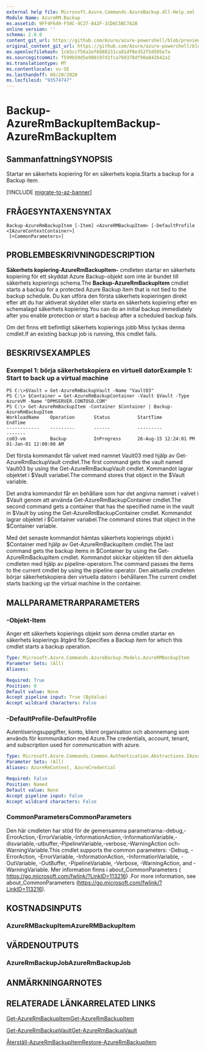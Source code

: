 ```yaml
---
external help file: Microsoft.Azure.Commands.AzureBackup.dll-Help.xml
Module Name: AzureRM.Backup
ms.assetid: 9FF4F649-F50C-4C27-842F-1CD6C5BC7A2B
online version: ''
schema: 2.0.0
content_git_url: https://github.com/Azure/azure-powershell/blob/preview/src/ResourceManager/AzureBackup/Commands.AzureBackup/help/Backup-AzureRmBackupItem.md
original_content_git_url: https://github.com/Azure/azure-powershell/blob/preview/src/ResourceManager/AzureBackup/Commands.AzureBackup/help/Backup-AzureRmBackupItem.md
ms.openlocfilehash: 1cb5ccf56a2ef6888231ca81df0e352f5d505e7a
ms.sourcegitcommit: f599b50d5e980197d1fca769378df90a842b42a1
ms.translationtype: MT
ms.contentlocale: sv-SE
ms.lasthandoff: 08/20/2020
ms.locfileid: "93574747"
---
```

# <span data-ttu-id="0fb2b-101">Backup-AzureRmBackupItem</span><span class="sxs-lookup"><span data-stu-id="0fb2b-101">Backup-AzureRmBackupItem</span></span>

## <span data-ttu-id="0fb2b-102">Sammanfattning</span><span class="sxs-lookup"><span data-stu-id="0fb2b-102">SYNOPSIS</span></span>
<span data-ttu-id="0fb2b-103">Startar en säkerhets kopiering för en säkerhets kopia.</span><span class="sxs-lookup"><span data-stu-id="0fb2b-103">Starts a backup for a Backup item.</span></span>

[!INCLUDE [migrate-to-az-banner](../../includes/migrate-to-az-banner.md)]

## <span data-ttu-id="0fb2b-104">FRÅGESYNTAXEN</span><span class="sxs-lookup"><span data-stu-id="0fb2b-104">SYNTAX</span></span>

```
Backup-AzureRmBackupItem [-Item] <AzureRMBackupItem> [-DefaultProfile <IAzureContextContainer>]
 [<CommonParameters>]
```

## <span data-ttu-id="0fb2b-105">PROBLEMBESKRIVNING</span><span class="sxs-lookup"><span data-stu-id="0fb2b-105">DESCRIPTION</span></span>
<span data-ttu-id="0fb2b-106">**Säkerhets kopiering-AzureRmBackupItem-** cmdleten startar en säkerhets kopiering för ett skyddat Azure Backup-objekt som inte är bundet till säkerhets kopierings schema.</span><span class="sxs-lookup"><span data-stu-id="0fb2b-106">The **Backup-AzureRmBackupItem** cmdlet starts a backup for a protected Azure Backup item that is not tied to the backup schedule.</span></span>
<span data-ttu-id="0fb2b-107">Du kan utföra den första säkerhets kopieringen direkt efter att du har aktiverat skyddet eller starta en säkerhets kopiering efter en schemalagd säkerhets kopiering.</span><span class="sxs-lookup"><span data-stu-id="0fb2b-107">You can do an initial backup immediately after you enable protection or start a backup after a scheduled backup fails.</span></span>

<span data-ttu-id="0fb2b-108">Om det finns ett befintligt säkerhets kopierings jobb Miss lyckas denna cmdlet.</span><span class="sxs-lookup"><span data-stu-id="0fb2b-108">If an existing backup job is running, this cmdlet fails.</span></span>

## <span data-ttu-id="0fb2b-109">BESKRIVS</span><span class="sxs-lookup"><span data-stu-id="0fb2b-109">EXAMPLES</span></span>

### <span data-ttu-id="0fb2b-110">Exempel 1: börja säkerhetskopiera en virtuell dator</span><span class="sxs-lookup"><span data-stu-id="0fb2b-110">Example 1: Start to back up a virtual machine</span></span>
```
PS C:\>$Vault = Get-AzureRmBackupVault -Name "Vault03"
PS C:\> $Container = Get-AzureRmBackupContainer -Vault $Vault -Type AzureVM -Name "DPMSERVER.CONTOSO.COM"
PS C:\> Get-AzureRmBackupItem -Container $Container | Backup-AzureRmBackupItem
WorkloadName    Operation       Status          StartTime              EndTime
------------    ---------       ------          ---------              -------
co03-vm         Backup          InProgress      26-Aug-15 12:24:01 PM  01-Jan-01 12:00:00 AM
```

<span data-ttu-id="0fb2b-111">Det första kommandot får valvet med namnet Vault03 med hjälp av Get-AzureRmBackupVault cmdlet.</span><span class="sxs-lookup"><span data-stu-id="0fb2b-111">The first command gets the vault named Vault03 by using the Get-AzureRmBackupVault cmdlet.</span></span>
<span data-ttu-id="0fb2b-112">Kommandot lagrar objektet i $Vault variabel.</span><span class="sxs-lookup"><span data-stu-id="0fb2b-112">The command stores that object in the $Vault variable.</span></span>

<span data-ttu-id="0fb2b-113">Det andra kommandot får en behållare som har det angivna namnet i valvet i $Vault genom att använda Get-AzureRmBackupContainer cmdlet.</span><span class="sxs-lookup"><span data-stu-id="0fb2b-113">The second command gets a container that has the specified name in the vault in $Vault by using the Get-AzureRmBackupContainer cmdlet.</span></span>
<span data-ttu-id="0fb2b-114">Kommandot lagrar objektet i $Container variabel.</span><span class="sxs-lookup"><span data-stu-id="0fb2b-114">The command stores that object in the $Container variable.</span></span>

<span data-ttu-id="0fb2b-115">Med det senaste kommandot hämtas säkerhets kopierings objekt i $Container med hjälp av Get-AzureRmBackupItem cmdlet.</span><span class="sxs-lookup"><span data-stu-id="0fb2b-115">The last command gets the backup items in $Container by using the Get-AzureRmBackupItem cmdlet.</span></span>
<span data-ttu-id="0fb2b-116">Kommandot skickar objekten till den aktuella cmdleten med hjälp av pipeline-operatorn.</span><span class="sxs-lookup"><span data-stu-id="0fb2b-116">The command passes the items to the current cmdlet by using the pipeline operator.</span></span>
<span data-ttu-id="0fb2b-117">Den aktuella cmdleten börjar säkerhetskopiera den virtuella datorn i behållaren.</span><span class="sxs-lookup"><span data-stu-id="0fb2b-117">The current cmdlet starts backing up the virtual machine in the container.</span></span>

## <span data-ttu-id="0fb2b-118">MALLPARAMETRAR</span><span class="sxs-lookup"><span data-stu-id="0fb2b-118">PARAMETERS</span></span>

### <span data-ttu-id="0fb2b-119">-Objekt</span><span class="sxs-lookup"><span data-stu-id="0fb2b-119">-Item</span></span>
<span data-ttu-id="0fb2b-120">Anger ett säkerhets kopierings objekt som denna cmdlet startar en säkerhets kopierings åtgärd för.</span><span class="sxs-lookup"><span data-stu-id="0fb2b-120">Specifies a Backup item for which this cmdlet starts a backup operation.</span></span>

```yaml
Type: Microsoft.Azure.Commands.AzureBackup.Models.AzureRMBackupItem
Parameter Sets: (All)
Aliases: 

Required: True
Position: 0
Default value: None
Accept pipeline input: True (ByValue)
Accept wildcard characters: False
```

### <span data-ttu-id="0fb2b-121">-DefaultProfile</span><span class="sxs-lookup"><span data-stu-id="0fb2b-121">-DefaultProfile</span></span>
<span data-ttu-id="0fb2b-122">Autentiseringsuppgifter, konto, klient organisation och abonnemang som används för kommunikation med Azure.</span><span class="sxs-lookup"><span data-stu-id="0fb2b-122">The credentials, account, tenant, and subscription used for communication with azure.</span></span>

```yaml
Type: Microsoft.Azure.Commands.Common.Authentication.Abstractions.IAzureContextContainer
Parameter Sets: (All)
Aliases: AzureRmContext, AzureCredential

Required: False
Position: Named
Default value: None
Accept pipeline input: False
Accept wildcard characters: False
```

### <span data-ttu-id="0fb2b-123">CommonParameters</span><span class="sxs-lookup"><span data-stu-id="0fb2b-123">CommonParameters</span></span>
<span data-ttu-id="0fb2b-124">Den här cmdleten har stöd för de gemensamma parametrarna:-debug,-ErrorAction,-ErrorVariable,-InformationAction,-InformationVariable,-disvariable,-utbuffer,-PipelineVariable,-verbose,-WarningAction och-WarningVariable.</span><span class="sxs-lookup"><span data-stu-id="0fb2b-124">This cmdlet supports the common parameters: -Debug, -ErrorAction, -ErrorVariable, -InformationAction, -InformationVariable, -OutVariable, -OutBuffer, -PipelineVariable, -Verbose, -WarningAction, and -WarningVariable.</span></span> <span data-ttu-id="0fb2b-125">Mer information finns i about_CommonParameters ( https://go.microsoft.com/fwlink/?LinkID=113216) .</span><span class="sxs-lookup"><span data-stu-id="0fb2b-125">For more information, see about_CommonParameters (https://go.microsoft.com/fwlink/?LinkID=113216).</span></span>

## <span data-ttu-id="0fb2b-126">KOSTNADS</span><span class="sxs-lookup"><span data-stu-id="0fb2b-126">INPUTS</span></span>

### <span data-ttu-id="0fb2b-127">AzureRMBackupItem</span><span class="sxs-lookup"><span data-stu-id="0fb2b-127">AzureRMBackupItem</span></span>

## <span data-ttu-id="0fb2b-128">VÄRDEN</span><span class="sxs-lookup"><span data-stu-id="0fb2b-128">OUTPUTS</span></span>

### <span data-ttu-id="0fb2b-129">AzureRmBackupJob</span><span class="sxs-lookup"><span data-stu-id="0fb2b-129">AzureRmBackupJob</span></span>

## <span data-ttu-id="0fb2b-130">ANMÄRKNINGAR</span><span class="sxs-lookup"><span data-stu-id="0fb2b-130">NOTES</span></span>

## <span data-ttu-id="0fb2b-131">RELATERADE LÄNKAR</span><span class="sxs-lookup"><span data-stu-id="0fb2b-131">RELATED LINKS</span></span>

[<span data-ttu-id="0fb2b-132">Get-AzureRmBackupItem</span><span class="sxs-lookup"><span data-stu-id="0fb2b-132">Get-AzureRmBackupItem</span></span>](./Get-AzureRmBackupItem.md)

[<span data-ttu-id="0fb2b-133">Get-AzureRmBackupVault</span><span class="sxs-lookup"><span data-stu-id="0fb2b-133">Get-AzureRmBackupVault</span></span>](./Get-AzureRmBackupVault.md)

[<span data-ttu-id="0fb2b-134">Återställ-AzureRmBackupItem</span><span class="sxs-lookup"><span data-stu-id="0fb2b-134">Restore-AzureRmBackupItem</span></span>](./Restore-AzureRmBackupItem.md)


